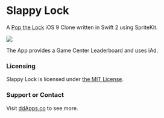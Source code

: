 # Slappy Lock
A [Pop the Lock](https://goo.gl/PVxhkX) iOS 9 Clone written in Swift 2 using SpriteKit.

![](https://github.com/duliodenis/slappylock/blob/master/art/screenshot/slappylock10.gif)

The App provides a Game Center Leaderboard and uses iAd.

### Licensing
Slappy Lock is licensed under [the MIT License](https://github.com/duliodenis/slappylock/blob/master/LICENSE).

### Support or Contact
Visit [ddApps.co](http://ddapps.co) to see more.

